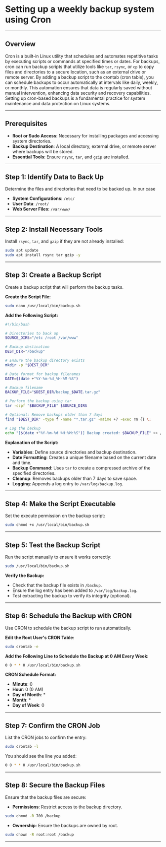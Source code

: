 # Setting up a weekly backup system using Cron

---
## **Overview**

Cron is a built-in Linux utility that schedules and automates repetitive tasks by executing scripts or commands at specified times or dates. For backups, cron can run backup scripts that utilize tools like `tar`, `rsync`, or `cp` to copy files and directories to a secure location, such as an external drive or remote server. By adding a backup script to the crontab (cron table), you can schedule backups to occur automatically at intervals like daily, weekly, or monthly. This automation ensures that data is regularly saved without manual intervention, enhancing data security and recovery capabilities. Setting up cron-based backups is a fundamental practice for system maintenance and data protection on Linux systems.

---

## **Prerequisites**

- **Root or Sudo Access**: Necessary for installing packages and accessing system directories.
- **Backup Destination**: A local directory, external drive, or remote server where backups will be stored.
- **Essential Tools**: Ensure `rsync`, `tar`, and `gzip` are installed.

---

## **Step 1: Identify Data to Back Up**

Determine the files and directories that need to be backed up.
In our case

- **System Configurations**: `/etc/`
- **User Data**: `/root/`
- **Web Server Files**: `/var/www/` 


---

## **Step 2: Install Necessary Tools**

Install `rsync`, `tar`, and `gzip` if they are not already installed:

```bash
sudo apt update
sudo apt install rsync tar gzip -y
```

---

## **Step 3: Create a Backup Script**

Create a backup script that will perform the backup tasks.

**Create the Script File:**

```bash
sudo nano /usr/local/bin/backup.sh
```

**Add the Following Script:**

```bash
#!/bin/bash

# Directories to back up
SOURCE_DIRS="/etc /root /var/www"

# Backup destination
DEST_DIR="/backup"

# Ensure the backup directory exists
mkdir -p "$DEST_DIR"

# Date format for backup filenames
DATE=$(date +"%Y-%m-%d_%H-%M-%S")

# Backup filename
BACKUP_FILE="$DEST_DIR/backup_$DATE.tar.gz"

# Perform the backup using tar
tar -czpf "$BACKUP_FILE" $SOURCE_DIRS

# Optional: Remove backups older than 7 days
find "$DEST_DIR" -type f -name "*.tar.gz" -mtime +7 -exec rm {} \;

# Log the backup
echo "[$(date +"%Y-%m-%d %H:%M:%S")] Backup created: $BACKUP_FILE" >> /var/log/backup.log
```

**Explanation of the Script:**

- **Variables**: Define source directories and backup destination.
- **Date Formatting**: Creates a unique filename based on the current date and time.
- **Backup Command**: Uses `tar` to create a compressed archive of the specified directories.
- **Cleanup**: Removes backups older than 7 days to save space.
- **Logging**: Appends a log entry to `/var/log/backup.log`.

---

## **Step 4: Make the Script Executable**

Set the execute permission on the backup script:

```bash
sudo chmod +x /usr/local/bin/backup.sh
```

---

## **Step 5: Test the Backup Script**

Run the script manually to ensure it works correctly:

```bash
sudo /usr/local/bin/backup.sh
```

**Verify the Backup:**

- Check that the backup file exists in `/backup`.
- Ensure the log entry has been added to `/var/log/backup.log`.
- Test extracting the backup to verify its integrity (optional).

---

## **Step 6: Schedule the Backup with CRON**

Use CRON to schedule the backup script to run automatically.

**Edit the Root User's CRON Table:**

```bash
sudo crontab -e
```

**Add the Following Line to Schedule the Backup at 0 AM Every Week:**

```bash
0 0 * * 0 /usr/local/bin/backup.sh
```

**CRON Schedule Format:**

- **Minute**: 0
- **Hour**: 0 (0 AM)
- **Day of Month**: *
- **Month**: *
- **Day of Week**: 0

---

## **Step 7: Confirm the CRON Job**

List the CRON jobs to confirm the entry:

```bash
sudo crontab -l
```

You should see the line you added:

```bash
0 0 * * 0 /usr/local/bin/backup.sh
```

---

## **Step 8: Secure the Backup Files**

Ensure that the backup files are secure:

- **Permissions**: Restrict access to the backup directory.

```bash
sudo chmod -R 700 /backup
```

- **Ownership**: Ensure the backups are owned by root.

```bash
sudo chown -R root:root /backup
```

---

